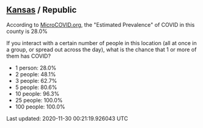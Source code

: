
## [Kansas](/united-states/kansas) / Republic

According to [MicroCOVID.org](http://microcovid.org),
the "Estimated Prevalence" of COVID in this county is 28.0%

If you interact with a certain number of people in this location
(all at once in a group, or spread out across the day), what is the chance that
1 or more of them has COVID?

- 1 person: 28.0%
- 2 people: 48.1%
- 3 people: 62.7%
- 5 people: 80.6%
- 10 people: 96.3%
- 25 people: 100.0%
- 100 people: 100.0%

Last updated: 2020-11-30 00:21:19.926043 UTC
